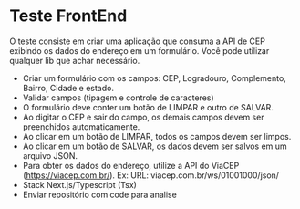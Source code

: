 # Teste FrontEnd

O teste consiste em criar uma aplicação que consuma a API de CEP exibindo os dados do endereço em um formulário. Você pode utilizar qualquer lib que achar necessário.

- Criar um formulário com os campos: CEP, Logradouro, Complemento, Bairro, Cidade e estado.
- Validar campos (tipagem e controle de caracteres) 
- O formulário deve conter um botão de LIMPAR e outro de SALVAR.
- Ao digitar o CEP e sair do campo, os demais campos devem ser preenchidos automaticamente.
- Ao clicar em um botão de LIMPAR, todos os campos devem ser limpos.
- Ao clicar em um botão de SALVAR, os dados devem ser salvos em um arquivo JSON.
- Para obter os dados do endereço, utilize a API do ViaCEP (https://viacep.com.br/). Ex: URL: viacep.com.br/ws/01001000/json/
- Stack Next.js/Typescript (Tsx)
- Enviar repositório com code para analise
